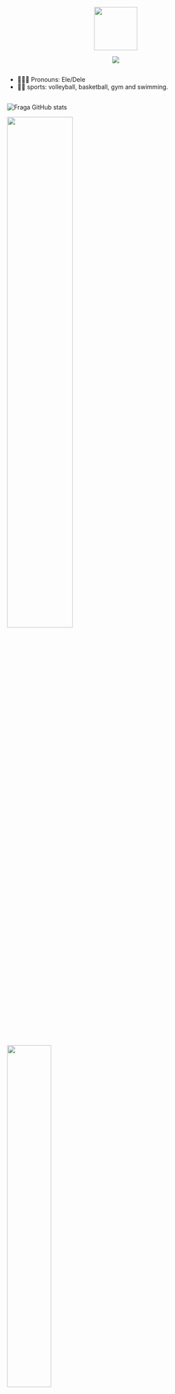 <p align="center" ><img  src = "https://github.com/7oSkaaa/7oSkaaa/blob/main/Images/about_me.gif?raw=true" width = 100px></p>

<p align="center">
  <a href="https://github.com/DenverCoder1/readme-typing-svg"><img src="https://readme-typing-svg.herokuapp.com?font=Time+New+Roman&color=FFFFFF&size=25&center=true&vCenter=true&width=600&height=100&lines=Ola!+Me+chamo+charlison;Sejam+bem+vindos+ao+meu+perfil!"></a>
</p>

##

* 👨🏻‍💻 Pronouns: Ele/Dele
* 🏋🏼 sports: volleyball, basketball, gym and swimming.
##
![Fraga GitHub stats](https://github-readme-stats.vercel.app/api?username=Charlisonsantos&show_icons=true&theme=dark&count_private=true)


<div>
<img width=55% align="" src="https://github-readme-streak-stats.herokuapp.com?user=Charlisonsantos&theme=dark&mode=weekly" />
<img width=45% align="" src="https://github-readme-stats-git-main-rafaelalexandrino.vercel.app/api/top-langs/?username=Charlisonsantos&show_icons=true&theme=dark&layout=compact" /> 
</div>

<h2>Studying Languages:</h2>

![CSS](https://icongr.am/devicon/css3-original.svg?size=50&color=000000)
![Html](https://icongr.am/devicon/html5-original.svg?size=50&color=000000)
![Phyton](https://icongr.am/devicon/python-original.svg?size=50&color=currentColor)
![Java](https://icongr.am/devicon/java-original.svg?size=50&color=currentColor)
![JavaScript](https://icongr.am/devicon/javascript-original.svg?size=50&color=000000)
![swift](https://icongr.am/devicon/swift-original.svg?size=50&color=currentColor)
##

<h3 align="center">Means of Contact:</h3>
<p align="center">
<a href= "https://instagram.com/charli_181_"> <img src="https://skillicons.dev/icons?i=instagram&theme=dark&perline=15"> </a>
<a href = "mailto:francisco.charlison09@aluno.ifce.edu.br"> <img src="https://skillicons.dev/icons?i=gmail&theme=dark&perline=15"> </a>
<a href = "https://www.linkedin.com/in/charlison-santos/" > <img src = "https://icongr.am/devicon/linkedin-original.svg?size=50&color=currentColor"> </a>

</p>


<img width=100% src="https://capsule-render.vercel.app/api?type=waving&color=33dbff&height=120&section=footer"/>
